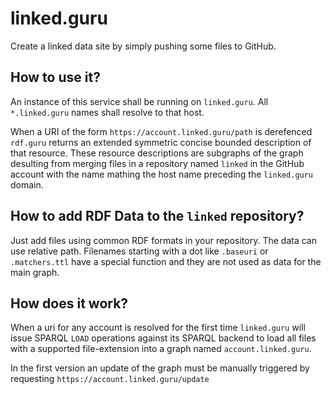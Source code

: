 # linked.guru

Create a linked data site by simply pushing some files to GitHub.

## How to use it?

An instance of this service shall be running on `linked.guru`. All `*.linked.guru` names shall resolve to that host.

When a URI of the form `https://account.linked.guru/path` is derefenced `rdf.guru` returns an extended symmetric concise bounded description of that resource. These resource descriptions are subgraphs of the graph desulting from merging files in a repository named `linked` in the GitHub account with the name mathing the host name preceding the `linked.guru` domain.

## How to add RDF Data to the `linked` repository?

Just add files using common RDF formats in your repository. The data can use relative path. Filenames starting with a dot like `.baseuri` or `.matchers.ttl` have a special function and they are not used as data for the main graph.

## How does it work?

When a uri for any account is resolved for the first time `linked.guru` will issue SPARQL `LOAD` operations against its SPARQL backend to load all files with a supported file-extension into a graph named `account.linked.guru`. 

In the first version an update of the graph must be manually triggered by requesting `https://account.linked.guru/update`

